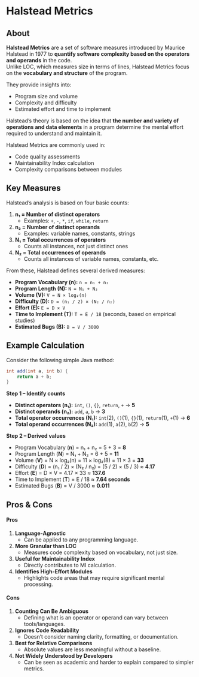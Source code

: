 # Halstead Metrics

## About

**Halstead Metrics** are a set of software measures introduced by Maurice Halstead in 1977 to **quantify software complexity based on the operators and operands** in the code.\
Unlike LOC, which measures size in terms of lines, Halstead Metrics focus on the **vocabulary and structure** of the program.

They provide insights into:

* Program size and volume
* Complexity and difficulty
* Estimated effort and time to implement

Halstead’s theory is based on the idea that **the number and variety of operations and data elements** in a program determine the mental effort required to understand and maintain it.

Halstead Metrics are commonly used in:

* Code quality assessments
* Maintainability Index calculation
* Complexity comparisons between modules

## **Key Measures**

Halstead’s analysis is based on four basic counts:

1. **n₁ = Number of distinct operators**
   * Examples: `+`, `-`, `*`, `if`, `while`, `return`
2. **n₂ = Number of distinct operands**
   * Examples: variable names, constants, strings
3. **N₁ = Total occurrences of operators**
   * Counts all instances, not just distinct ones
4. **N₂ = Total occurrences of operands**
   * Counts all instances of variable names, constants, etc.

From these, Halstead defines several derived measures:

* **Program Vocabulary (n):** `n = n₁ + n₂`
* **Program Length (N):** `N = N₁ + N₂`
* **Volume (V):** `V = N × log₂(n)`
* **Difficulty (D):** `D = (n₁ / 2) × (N₂ / n₂)`
* **Effort (E):** `E = D × V`
* **Time to Implement (T):** `T = E / 18` (seconds, based on empirical studies)
* **Estimated Bugs (B):** `B = V / 3000`

## **Example Calculation**

Consider the following simple Java method:

```java
int add(int a, int b) {
    return a + b;
}
```

**Step 1 – Identify counts**

* **Distinct operators (n₁):** `int`, `()`, `{}`, `return`, `+` → **5**
* **Distinct operands (n₂):** `add`, `a`, `b` → **3**
* **Total operator occurrences (N₁):** `int`(2), `()`(1), `{}`(1), `return`(1), `+`(1) → **6**
* **Total operand occurrences (N₂):** `add`(1), `a`(2), `b`(2) → **5**

**Step 2 – Derived values**

* Program Vocabulary (**n**) = n₁ + n₂ = 5 + 3 = **8**
* Program Length (**N**) = N₁ + N₂ = 6 + 5 = **11**
* Volume (**V**) = N × log₂(n) = 11 × log₂(8) = 11 × 3 = **33**
* Difficulty (**D**) = (n₁ / 2) × (N₂ / n₂) = (5 / 2) × (5 / 3) ≈ **4.17**
* Effort (**E**) = D × V = 4.17 × 33 ≈ **137.6**
* Time to Implement (**T**) = E / 18 ≈ **7.64 seconds**
* Estimated Bugs (**B**) = V / 3000 ≈ **0.011**

## **Pros & Cons**

#### **Pros**

1. **Language‑Agnostic**
   * Can be applied to any programming language.
2. **More Granular than LOC**
   * Measures code complexity based on vocabulary, not just size.
3. **Useful for Maintainability Index**
   * Directly contributes to MI calculation.
4. **Identifies High‑Effort Modules**
   * Highlights code areas that may require significant mental processing.

#### **Cons**

1. **Counting Can Be Ambiguous**
   * Defining what is an operator or operand can vary between tools/languages.
2. **Ignores Code Readability**
   * Doesn’t consider naming clarity, formatting, or documentation.
3. **Best for Relative Comparisons**
   * Absolute values are less meaningful without a baseline.
4. **Not Widely Understood by Developers**
   * Can be seen as academic and harder to explain compared to simpler metrics.

